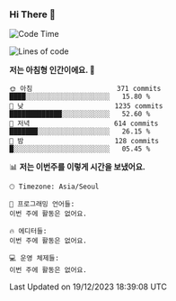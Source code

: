 ### Hi There 👋


<!---
- 👋 Hi, I’m @muyaaho
- 👀 I’m interested in ...
- 🌱 I’m currently learning ...
- 💞️ I’m looking to collaborate on ...
- 📫 How to reach me ...
--->
<!--- plz
muyaaho/muyaaho is a ✨ special ✨ repository because its `README.md` (this file) appears on your GitHub profile.
You can click the Preview link to take a look at your changes.
<a href="https://hits.seeyoufarm.com"><img src="https://hits.seeyoufarm.com/api/count/incr/badge.svg?url=https%3A%2F%2Fgithub.com%2Fejaman&count_bg=%23000000&title_bg=%23000000&icon=github.svg&icon_color=%23FFFFFF&title=Github&edge_flat=true"/></a>
   --->
   
<!--START_SECTION:waka-->
![Code Time](http://img.shields.io/badge/Code%20Time-315%20hrs%2018%20mins-blue)

![Lines of code](https://img.shields.io/badge/%EC%A0%80%EB%8A%94%20%EC%97%AC%ED%83%9C%EA%B9%8C%EC%A7%80%20-695.2%20thousand%20%EC%A4%84%EC%9D%98%20%EC%BD%94%EB%93%9C%EB%A5%BC%20%EC%9E%91%EC%84%B1%ED%96%88%EC%96%B4%EC%9A%94.-blue)

**저는 아침형 인간이에요. 🐤** 

```text
🌞 아침                     371 commits         ████░░░░░░░░░░░░░░░░░░░░░   15.80 % 
🌆 낮　                     1235 commits        █████████████░░░░░░░░░░░░   52.60 % 
🌃 저녁                     614 commits         ███████░░░░░░░░░░░░░░░░░░   26.15 % 
🌙 밤　                     128 commits         █░░░░░░░░░░░░░░░░░░░░░░░░   05.45 % 
```


📊 **저는 이번주를 이렇게 시간을 보냈어요.** 

```text
🕑︎ Timezone: Asia/Seoul

💬 프로그래밍 언어들: 
이번 주에 활동은 없어요.

🔥 에디터들: 
이번 주에 활동은 없어요.

💻 운영 체제들: 
이번 주에 활동은 없어요.
```


 Last Updated on 19/12/2023 18:39:08 UTC
<!--END_SECTION:waka-->

